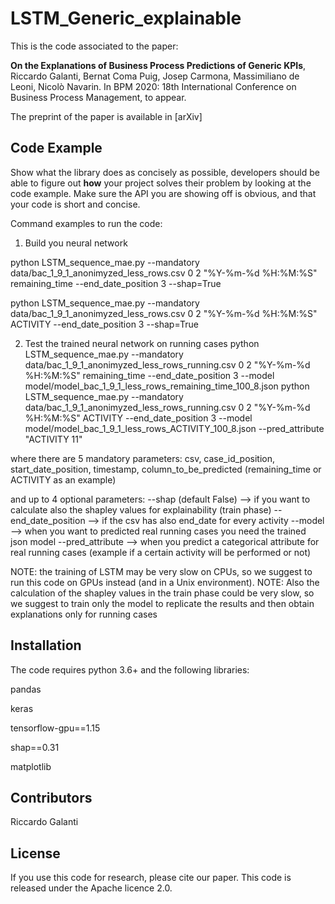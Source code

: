 # LSTM_Generic_explainable

This is the code associated to the paper:

**On the Explanations of Business Process Predictions of Generic KPIs**, Riccardo Galanti, Bernat Coma Puig, Josep Carmona, Massimiliano de Leoni, Nicolò Navarin. In BPM 2020: 18th International Conference on Business Process Management, to appear.

The preprint of the paper is available in [arXiv]

## Code Example

Show what the library does as concisely as possible, developers should be able to figure out **how** your project solves their problem by looking at the code example. Make sure the API you are showing off is obvious, and that your code is short and concise.

Command examples to run the code:
1) Build you neural network

python LSTM_sequence_mae.py --mandatory data/bac_1_9_1_anonimyzed_less_rows.csv 0 2 "%Y-%m-%d %H:%M:%S" remaining_time --end_date_position 3 --shap=True

python LSTM_sequence_mae.py --mandatory data/bac_1_9_1_anonimyzed_less_rows.csv 0 2 "%Y-%m-%d %H:%M:%S" ACTIVITY --end_date_position 3 --shap=True

2) Test the trained neural network on running cases
python LSTM_sequence_mae.py --mandatory data/bac_1_9_1_anonimyzed_less_rows_running.csv 0 2 "%Y-%m-%d %H:%M:%S" remaining_time --end_date_position 3 --model model/model_bac_1_9_1_less_rows_remaining_time_100_8.json
python LSTM_sequence_mae.py --mandatory data/bac_1_9_1_anonimyzed_less_rows_running.csv 0 2 "%Y-%m-%d %H:%M:%S" ACTIVITY --end_date_position 3 --model model/model_bac_1_9_1_less_rows_ACTIVITY_100_8.json --pred_attribute "ACTIVITY 11"

where there are 5 mandatory parameters: csv, case_id_position, start_date_position, timestamp, column_to_be_predicted (remaining_time or ACTIVITY as an example)

and up to 4 optional parameters: 
--shap (default False) --> if you want to calculate also the shapley values for explainability (train phase)
--end_date_position --> if the csv has also end_date for every activity
--model --> when you want to predicted real running cases you need the trained json model
--pred_attribute --> when you predict a categorical attribute for real running cases (example if a certain activity will be performed or not)


NOTE: the training of LSTM may be very slow on CPUs, so we suggest to run this code on GPUs instead (and in a Unix environment).
NOTE: Also the calculation of the shapley values in the train phase could be very slow, so we suggest to train only the model to replicate the results and then obtain explanations only for running cases

## Installation
The code requires python 3.6+ and the following libraries:

pandas

keras

tensorflow-gpu==1.15

shap==0.31

matplotlib

## Contributors

Riccardo Galanti

## License

If you use this code for research, please cite our paper.
This code is released under the Apache licence 2.0.